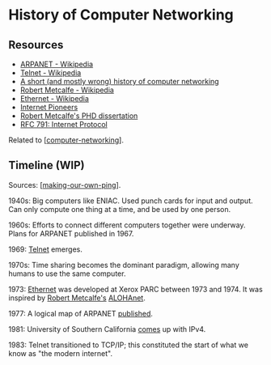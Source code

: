 History of Computer Networking
===

Resources
---

- [ARPANET - Wikipedia][1]
- [Telnet - Wikipedia][2]
- [A short (and mostly wrong) history of computer networking][3]
- [Robert Metcalfe - Wikipedia][4]
- [Ethernet - Wikipedia][5]
- [Internet Pioneers][6]
- [Robert Metcalfe's PHD dissertation][7]
- [RFC 791: Internet Protocol][8]

<!-- Links -->
[1]: https://en.wikipedia.org/wiki/ARPANET#/media/File:Arpanet_logical_map,_march_1977.png
[2]: https://en.wikipedia.org/wiki/Telnet
[3]: https://fasterthanli.me/series/making-our-own-ping/part-1
[4]: https://en.wikipedia.org/wiki/Robert_Metcalfe
[5]: https://en.wikipedia.org/wiki/Ethernet
[6]: https://www.ibiblio.org/pioneers/index.html
[7]: https://web.archive.org/web/20121115055132/http://publications.csail.mit.edu/lcs/pubs/pdf/MIT-LCS-TR-114.pdf
[8]: https://www.rfc-editor.org/rfc/rfc791

<!-- Links end -->


Related to [[computer-networking]].

Timeline (WIP)
---

Sources: [[making-our-own-ping]]. 

1940s: Big computers like ENIAC. Used punch cards for input and output. Can only
compute one thing at a time, and be used by one person.

1960s: Efforts to connect different computers together were underway. Plans for
ARPANET published in 1967.

1969: [Telnet][2] emerges.

1970s: Time sharing becomes the dominant paradigm, allowing many humans to
use the same computer.

1973: [Ethernet][5] was developed at Xerox PARC between 1973 and 1974. It was
inspired by [Robert Metcalfe's][4] [ALOHAnet][6].

1977: A logical map of ARPANET [published][1].

1981: University of Southern California [comes][8] up with IPv4.

1983: Telnet transitioned to TCP/IP; this constituted the start of what we know
as "the modern internet".


[//begin]: # "Autogenerated link references for markdown compatibility"
[computer-networking]: ../computer-networking/computer-networking.md "Computer Networking"
[making-our-own-ping]: ../computer-networking/computer-networking-courses/making-our-own-ping/making-our-own-ping.md "Making our own Ping"
[//end]: # "Autogenerated link references"
